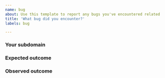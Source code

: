 ```yaml
---
name: bug
about: Use this template to report any bugs you've encountered related to the project
title: 'What bug did you encounter?'
labels: bug

---
```


### Your subdomain

### Expected outcome

### Observed outcome
